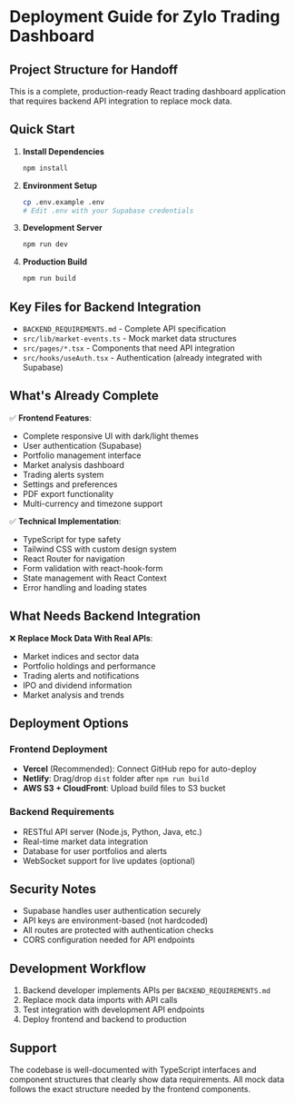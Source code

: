 # Deployment Guide for Zylo Trading Dashboard

## Project Structure for Handoff

This is a complete, production-ready React trading dashboard application that requires backend API integration to replace mock data.

## Quick Start

1. **Install Dependencies**
   ```bash
   npm install
   ```

2. **Environment Setup**
   ```bash
   cp .env.example .env
   # Edit .env with your Supabase credentials
   ```

3. **Development Server**
   ```bash
   npm run dev
   ```

4. **Production Build**
   ```bash
   npm run build
   ```

## Key Files for Backend Integration

- `BACKEND_REQUIREMENTS.md` - Complete API specification
- `src/lib/market-events.ts` - Mock market data structures
- `src/pages/*.tsx` - Components that need API integration
- `src/hooks/useAuth.tsx` - Authentication (already integrated with Supabase)

## What's Already Complete

✅ **Frontend Features**:
- Complete responsive UI with dark/light themes
- User authentication (Supabase)
- Portfolio management interface
- Market analysis dashboard
- Trading alerts system
- Settings and preferences
- PDF export functionality
- Multi-currency and timezone support

✅ **Technical Implementation**:
- TypeScript for type safety
- Tailwind CSS with custom design system
- React Router for navigation
- Form validation with react-hook-form
- State management with React Context
- Error handling and loading states

## What Needs Backend Integration

❌ **Replace Mock Data With Real APIs**:
- Market indices and sector data
- Portfolio holdings and performance
- Trading alerts and notifications
- IPO and dividend information
- Market analysis and trends

## Deployment Options

### Frontend Deployment
- **Vercel** (Recommended): Connect GitHub repo for auto-deploy
- **Netlify**: Drag/drop `dist` folder after `npm run build`
- **AWS S3 + CloudFront**: Upload build files to S3 bucket

### Backend Requirements
- RESTful API server (Node.js, Python, Java, etc.)
- Real-time market data integration
- Database for user portfolios and alerts
- WebSocket support for live updates (optional)

## Security Notes

- Supabase handles user authentication securely
- API keys are environment-based (not hardcoded)
- All routes are protected with authentication checks
- CORS configuration needed for API endpoints

## Development Workflow

1. Backend developer implements APIs per `BACKEND_REQUIREMENTS.md`
2. Replace mock data imports with API calls
3. Test integration with development API endpoints
4. Deploy frontend and backend to production

## Support

The codebase is well-documented with TypeScript interfaces and component structures that clearly show data requirements. All mock data follows the exact structure needed by the frontend components.